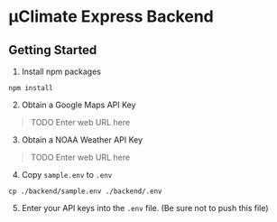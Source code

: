 # µClimate Express Backend
## Getting Started
1. Install npm packages
```
npm install
```
2. Obtain a Google Maps API Key
> TODO Enter web URL here
3. Obtain a NOAA Weather API Key
> TODO Enter web URL here
4. Copy `sample.env` to `.env`
```
cp ./backend/sample.env ./backend/.env
```
5. Enter your API keys into the `.env` file. (Be sure not to push this file)
